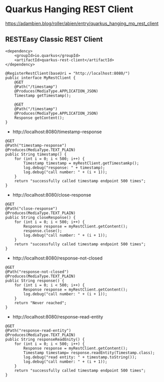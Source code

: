 # Quarkus Hanging REST Client 
https://adambien.blog/roller/abien/entry/quarkus_hanging_mp_rest_client

## RESTEasy Classic REST Client

```
<dependency>
    <groupId>io.quarkus</groupId>
    <artifactId>quarkus-rest-client</artifactId>
</dependency>
```

```
@RegisterRestClient(baseUri = "http://localhost:8080/")
public interface MyRestClient {
    @GET
    @Path("/timestamp")
    @Produces(MediaType.APPLICATION_JSON)
    Timestamp getTimestamp();

    @GET
    @Path("/timestamp")
    @Produces(MediaType.APPLICATION_JSON)
    Response getContent();
}
```
- http://localhost:8080/timestamp-response
```
@GET
@Path("timestamp-response")
@Produces(MediaType.TEXT_PLAIN)
public String timestamp() {
    for (int i = 0; i < 500; i++) {
        Timestamp timestamp = myRestClient.getTimestamkp();
        log.debug("response: " + timestamp);
        log.debug("call number: " + (i + 1));
    }
    return "successfully called timestamp endpoint 500 times";
}
```
- http://localhost:8080/close-response
```
@GET
@Path("close-response")
@Produces(MediaType.TEXT_PLAIN)
public String closeResponse() {
    for (int i = 0; i < 500; i++) {
        Response response = myRestClient.getContent();
        response.close();
        log.debug("call number: " + (i + 1));
    }
    return "successfully called timestamp endpoint 500 times";
}
```
- http://localhost:8080/response-not-closed
```
@GET
@Path("response-not-closed")
@Produces(MediaType.TEXT_PLAIN)
public String response() {
    for (int i = 0; i < 500; i++) {
        Response response = myRestClient.getContent();
        log.debug("call number: " + (i + 1));
    }
    return "Never reached";
}
```
- http://localhost:8080/response-read-entity
```
@GET
@Path("response-read-entity")
@Produces(MediaType.TEXT_PLAIN)
public String responseReadEnity() {
    for (int i = 0; i < 500; i++) {
        Response response = myRestClient.getContent();
        Timestamp timestamp= response.readEntity(Timestamp.class);
        log.debug("read entity: " + timestamp.toString());
        log.debug("call number: " + (i + 1));
    }
    return "successfully called timestamp endpoint 500 times";
}
```
